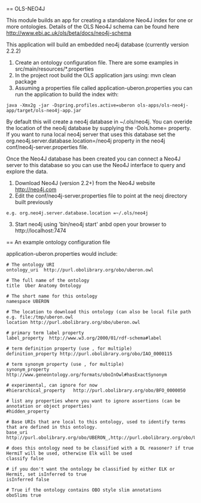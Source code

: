 == OLS-NEO4J

This module builds an app for creating a standalone Neo4J index for one or more ontologies. Details of the OLS Neo4J schema can be found here http://www.ebi.ac.uk/ols/beta/docs/neo4j-schema 

This application will build an embedded neo4j database (currently version 2.2.2)

1. Create an ontology configuration file. There are some examples in src/main/resources/*.properties
2. In the project root build the OLS application jars using: mvn clean package
3. Assuming a properties file called application-uberon.properties you can run the application to build the index with: 

```
java -Xmx2g -jar -Dspring.profiles.active=uberon ols-apps/ols-neo4j-app/target/ols-neo4j-app.jar
```

By default this will create a neo4j database in ~/.ols/neo4j. You can overide the location of the neo4j database by supplying the -Dols.home=<path to neo4j database> property. If you want to runa  local neo4j server that uses this database set the
org.neo4j.server.database.location=<ols home>/neo4j property in the neo4j conf/neo4j-server.properties file. 

Once the Neo4J database has been created you can connect a Neo4J server to this database so you can use the Neo4J interface to query and explore the data.

1. Download Neo4J (version 2.2+) from the Neo4J website http://neo4j.com
2. Edit the conf/neo4j-server.properties file to point at the neoj directory built previously

```
e.g. org.neo4j.server.database.location =~/.ols/neo4j
```
3. Start neo4j using 'bin/neo4j start' anbd open your browser to http://localhost:7474

== An example ontology configuration file

application-uberon.properties would include:

```
# The ontology URI
ontology_uri  http://purl.obolibrary.org/obo/uberon.owl

# The full name of the ontology
title  Uber Anatomy Ontology

# The short name for this ontology
namespace UBERON

# The location to download this ontology (can also be local file path e.g. file:/tmp/uberon.owl
location http://purl.obolibrary.org/obo/uberon.owl

# primary term label property
label_property  http://www.w3.org/2000/01/rdf-schema#label

# term definition property (use , for multiple)
definition_property http://purl.obolibrary.org/obo/IAO_0000115

# term synonym property (use , for multiple)
synonym_property    http://www.geneontology.org/formats/oboInOwl#hasExactSynonym

# experimental, can ignore for now
#hierarchical_property   http://purl.obolibrary.org/obo/BFO_0000050

# list any properties where you want to ignore assertions (can be annotation or object properties)
#hidden_property

# Base URIs that are local to this ontology, used to identify terms that are defined in this ontology. 
base_uri    http://purl.obolibrary.org/obo/UBERON_,http://purl.obolibrary.org/obo/UBPROP_,http://purl.obolibrary.org/obo/uberon/core#

# does this ontology need to be classified with a DL reasoner? if true HermiT will be used, otherwise Elk will be used
classify false

# if you don't want the ontology be classified by either ELK or Hermit, set isInferred to true
isInferred false

# True if the ontology contains OBO style slim annotations
oboSlims true
```
